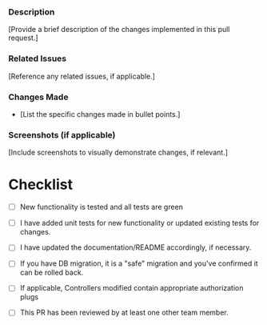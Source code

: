 ### Description

[Provide a brief description of the changes implemented in this pull request.]

### Related Issues

[Reference any related issues, if applicable.]

### Changes Made

- [List the specific changes made in bullet points.]

### Screenshots (if applicable)

[Include screenshots to visually demonstrate changes, if relevant.]

# Checklist
- [ ] New functionality is tested and all tests are green
- [ ] I have added unit tests for new functionality or updated existing tests for changes.
- [ ] I have updated the documentation/README accordingly, if necessary.
- [ ] If you have DB migration, it is a "safe" migration and you've confirmed it can be rolled back.
- [ ] If applicable, Controllers modified contain appropriate authorization plugs
- [ ] This PR has been reviewed by at least one other team member.

